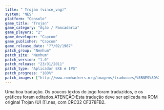 ```yaml
---
title: " Trojan (vince_vng)"
system: "NES"
platform: "Console"
game_title: "Trojan"
game_category: "Ação / Pancadaria"
game_players: "2"
game_developer: "Capcom"
game_publisher: "Capcom"
game_release_date: "??/02/1987"
patch_group: "Nenhum"
patch_site: "Nenhum"
patch_version: "1.0"
patch_release: "23/01/2011"
patch_type: "Aplicador EXE e IPS"
patch_progress: "100%"
patch_images: ["http://www.romhackers.org/imagens/traducoes/%5BNES%5D%20Trojan%20-%20vince_vng%20-%201.png","http://www.romhackers.org/imagens/traducoes/%5BNES%5D%20Trojan%20-%20vince_vng%20-%202.png","http://www.romhackers.org/imagens/traducoes/%5BNES%5D%20Trojan%20-%20vince_vng%20-%203.png"]
---
```

Uma boa tradução. Os poucos textos do jogo foram traduzidos, e os gráficos foram editados.ATENÇÃO:Esta tradução deve ser aplicada na ROM original Trojan (U) [!].nes, com CRC32 CF378FB2.